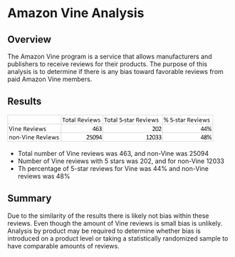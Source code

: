 # Amazon Vine Analysis

## Overview
The Amazon Vine program is a service that allows manufacturers and publishers to receive reviews for their products. The purpose of this analysis is to determine if there is any bias toward favorable reviews from paid Amazon Vine members.

## Results
!['Results.PNG'](Results.png)

* Total number of Vine reviews was 463, and non-Vine was 25094
* Number of Vine reviews with 5 stars was 202, and for non-Vine 12033
* Th percentage of 5-star reviews for Vine was 44% and non-Vine reviews was 48%

## Summary

Due to the similarity of the results there is likely not bias within these reviews. Even though the amount of Vine reviews is small bias is unlikely. Analysis by product may be required to determine whether bias is introduced on a product level or taking a statistically randomized sample to have comparable amounts of reviews.